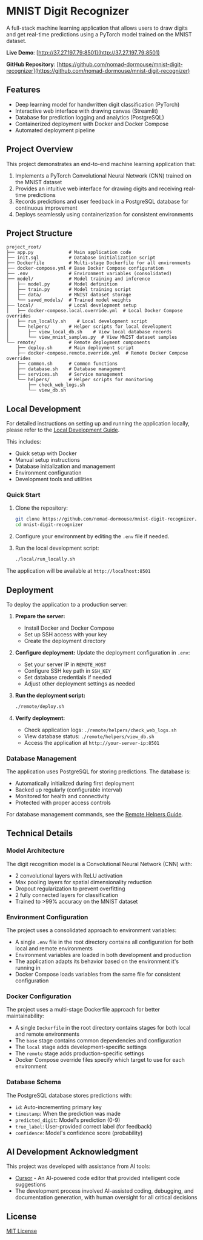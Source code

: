 # MNIST Digit Recognizer

A full-stack machine learning application that allows users to draw digits and get real-time predictions using a PyTorch model trained on the MNIST dataset.

**Live Demo**: [http://37.27.197.79:8501](http://37.27.197.79:8501)

**GitHub Repository**: [https://github.com/nomad-dormouse/mnist-digit-recognizer](https://github.com/nomad-dormouse/mnist-digit-recognizer)

## Features

- Deep learning model for handwritten digit classification (PyTorch)
- Interactive web interface with drawing canvas (Streamlit)
- Database for prediction logging and analytics (PostgreSQL)
- Containerized deployment with Docker and Docker Compose
- Automated deployment pipeline

## Project Overview

This project demonstrates an end-to-end machine learning application that:

1. Implements a PyTorch Convolutional Neural Network (CNN) trained on the MNIST dataset
2. Provides an intuitive web interface for drawing digits and receiving real-time predictions
3. Records predictions and user feedback in a PostgreSQL database for continuous improvement
4. Deploys seamlessly using containerization for consistent environments

## Project Structure

```
project_root/
├── app.py             # Main application code
├── init.sql           # Database initialization script
├── Dockerfile         # Multi-stage Dockerfile for all environments
├── docker-compose.yml # Base Docker Compose configuration
├── .env               # Environment variables (consolidated)
├── model/             # Model training and inference
│   ├── model.py       # Model definition
│   ├── train.py       # Model training script
│   ├── data/          # MNIST dataset storage
│   └── saved_models/  # Trained model weights
├── local/             # Local development setup
│   ├── docker-compose.local.override.yml  # Local Docker Compose overrides
│   ├── run_locally.sh    # Local development script
│   └── helpers/       # Helper scripts for local development
│       ├── view_local_db.sh    # View local database records
│       └── view_mnist_samples.py  # View MNIST dataset samples
└── remote/            # Remote deployment components
    ├── deploy.sh      # Main deployment script
    ├── docker-compose.remote.override.yml  # Remote Docker Compose overrides
    ├── common.sh      # Common functions
    ├── database.sh    # Database management
    ├── services.sh    # Service management
    └── helpers/       # Helper scripts for monitoring
        ├── check_web_logs.sh
        └── view_db.sh
```

## Local Development

For detailed instructions on setting up and running the application locally, please refer to the [Local Development Guide](local/README.md).

This includes:
- Quick setup with Docker
- Manual setup instructions
- Database initialization and management
- Environment configuration
- Development tools and utilities

### Quick Start

1. Clone the repository:
   ```bash
   git clone https://github.com/nomad-dormouse/mnist-digit-recognizer.git
   cd mnist-digit-recognizer
   ```

2. Configure your environment by editing the `.env` file if needed.

3. Run the local development script:
   ```bash
   ./local/run_locally.sh
   ```

The application will be available at `http://localhost:8501`

## Deployment

To deploy the application to a production server:

1. **Prepare the server:**
   - Install Docker and Docker Compose
   - Set up SSH access with your key
   - Create the deployment directory

2. **Configure deployment:**
   Update the deployment configuration in `.env`:
   - Set your server IP in `REMOTE_HOST`
   - Configure SSH key path in `SSH_KEY`
   - Set database credentials if needed
   - Adjust other deployment settings as needed

3. **Run the deployment script:**
   ```bash
   ./remote/deploy.sh
   ```

4. **Verify deployment:**
   - Check application logs: `./remote/helpers/check_web_logs.sh`
   - View database status: `./remote/helpers/view_db.sh`
   - Access the application at `http://your-server-ip:8501`

### Database Management

The application uses PostgreSQL for storing predictions. The database is:
- Automatically initialized during first deployment
- Backed up regularly (configurable interval)
- Monitored for health and connectivity
- Protected with proper access controls

For database management commands, see the [Remote Helpers Guide](remote/helpers/README.md).

## Technical Details

### Model Architecture

The digit recognition model is a Convolutional Neural Network (CNN) with:
- 2 convolutional layers with ReLU activation
- Max pooling layers for spatial dimensionality reduction
- Dropout regularization to prevent overfitting
- 2 fully connected layers for classification
- Trained to >99% accuracy on the MNIST dataset

### Environment Configuration

The project uses a consolidated approach to environment variables:
- A single `.env` file in the root directory contains all configuration for both local and remote environments
- Environment variables are loaded in both development and production
- The application adapts its behavior based on the environment it's running in
- Docker Compose loads variables from the same file for consistent configuration

### Docker Configuration

The project uses a multi-stage Dockerfile approach for better maintainability:
- A single `Dockerfile` in the root directory contains stages for both local and remote environments
- The `base` stage contains common dependencies and configuration
- The `local` stage adds development-specific settings
- The `remote` stage adds production-specific settings
- Docker Compose override files specify which target to use for each environment

### Database Schema

The PostgreSQL database stores predictions with:
- `id`: Auto-incrementing primary key
- `timestamp`: When the prediction was made
- `predicted_digit`: Model's prediction (0-9)
- `true_label`: User-provided correct label (for feedback)
- `confidence`: Model's confidence score (probability)

## AI Development Acknowledgment

This project was developed with assistance from AI tools:
- [Cursor](https://cursor.sh/) - An AI-powered code editor that provided intelligent code suggestions
- The development process involved AI-assisted coding, debugging, and documentation generation, with human oversight for all critical decisions

## License

[MIT License](LICENSE) 
